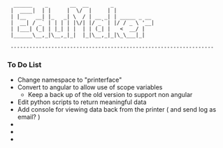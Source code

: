 ```
  ______    _       __  __       _             
 |  ____|  | |     |  \/  |     | |            
 | |__   __| |_   _| \  / | __ _| | _____ _ __ 
 |  __| / _` | | | | |\/| |/ _` | |/ / _ \ '__|
 | |___| (_| | |_| | |  | | (_| |   <  __/ |   
 |______\__,_|\__,_|_|  |_|\__,_|_|\_\___|_|   
                                               
 ----------------------------------------------------------------- 
```

                                
### To Do List
* Change namespace to "printerface"
* Convert to angular to allow use of scope variables
  * Keep a back up of the old version to support non angular
* Edit python scripts to return meaningful data
* Add console for viewing data back from the printer ( and send log as email? )
* 
*
*
